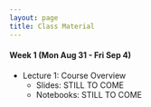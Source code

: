 ```yaml
---
layout: page
title: Class Material
---
```


#### Week 1 (Mon Aug 31 - Fri Sep 4)

- Lecture 1: Course Overview
  - Slides: STILL TO COME
  - Notebooks: STILL TO COME
